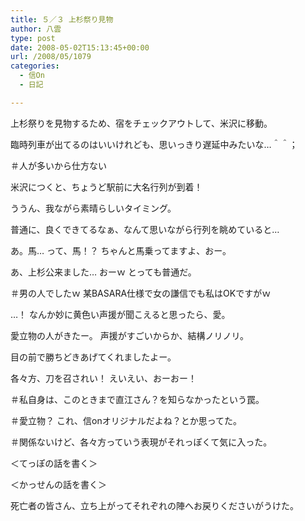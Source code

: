 ```yaml
---
title: ５／３ 上杉祭り見物
author: 八雲
type: post
date: 2008-05-02T15:13:45+00:00
url: /2008/05/1079
categories:
  - 信On
  - 日記

---
```

上杉祭りを見物するため、宿をチェックアウトして、米沢に移動。
  
臨時列車が出てるのはいいけれども、思いっきり遅延中みたいな…＾＾；
  
＃人が多いから仕方ない

米沢につくと、ちょうど駅前に大名行列が到着！
  
ううん、我ながら素晴らしいタイミング。
  
普通に、良くできてるなぁ、なんて思いながら行列を眺めていると…
  
あ。馬… って、馬！？ ちゃんと馬乗ってますよ、おー。
  
あ、上杉公来ました… おーｗ とっても普通だ。
  
＃男の人でしたｗ 某BASARA仕様で女の謙信でも私はOKですがｗ

…！ なんか妙に黄色い声援が聞こえると思ったら、愛。
  
愛立物の人がきたー。 声援がすごいからか、結構ノリノリ。
  
目の前で勝ちどきあげてくれましたよー。
  
各々方、刀を召されい！ えいえい、おーおー！

＃私自身は、このときまで直江さん？を知らなかったという罠。
  
＃愛立物？ これ、信onオリジナルだよね？とか思ってた。
  
＃関係ないけど、各々方っていう表現がそれっぽくて気に入った。

＜てっぽの話を書く＞

＜かっせんの話を書く＞
  
死亡者の皆さん、立ち上がってそれぞれの陣へお戻りくださいがうけた。